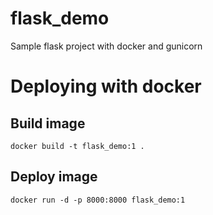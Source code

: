 # flask_demo
Sample flask project with docker and gunicorn


# Deploying with docker

## Build image

    docker build -t flask_demo:1 .

## Deploy image

    docker run -d -p 8000:8000 flask_demo:1